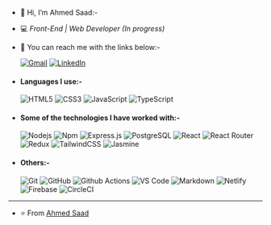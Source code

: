 - 👋 Hi, I’m Ahmed Saad:-

- :computer: _Front-End | Web Developer (In progress)_

- 👀 You can reach me with the links below:-


    [![Gmail](https://img.shields.io/badge/-GMAIL-D14836?style=for-the-badge&logo=gmail&logoColor=white)](mailto:elking.x80@gmail.com)
    [![LinkedIn](https://img.shields.io/badge/-LINKEDIN-0077B5?style=for-the-badge&logo=linkedin&logoColor=white)](https://www.linkedin.com/in/ahmed-saad-6b061a223)

- ####  Languages I use:-

    ![HTML5](https://img.shields.io/badge/-HTML5-%23E44D27?style=flat-square&logo=html5&logoColor=ffffff)
    ![CSS3](https://img.shields.io/badge/-CSS3-%231572B6?style=flat-square&logo=css3)
    ![JavaScript](https://img.shields.io/badge/-JavaScript-%23F7DF1C?style=flat-square&logo=javascript&logoColor=000000&labelColor=%23F7DF1C&color=%23FFCE5A)
    ![TypeScript](https://img.shields.io/badge/-TypeScript-000000?style=flat&logo=typescript)



- #### Some of the technologies I have worked with:-
    ![Nodejs](https://img.shields.io/badge/-Nodejs-black?style=flat-square&logo=Node.js)
    ![Npm](https://img.shields.io/badge/-npm-CB3837?style=flat-square&logo=npm)
    ![Express.js](https://img.shields.io/badge/express.js-%23404d59.svg?style=flat&logo=express&logoColor=%2361DAFB)
    ![PostgreSQL](https://img.shields.io/badge/-PostgreSQL-336791?style=flat-square&logo=postgresql)
    ![React](https://img.shields.io/badge/-React-222222?style=flat&logo=React&logoColor=61DAFB)
    ![React Router](https://img.shields.io/badge/React_Router-CA4245?style=flat&logo=react-router&logoColor=white)
    ![Redux](https://img.shields.io/badge/redux-%23593d88.svg?style=flat&logo=redux&logoColor=white)
    ![TailwindCSS](https://img.shields.io/badge/tailwindcss-%2338B2AC.svg?style=flat&logo&logo=tailwind-css&logoColor=white)
    ![Jasmine](https://img.shields.io/badge/jasmine-%238A4182.svg?style=flat&logo=jasmine&logoColor=white)
    
    



- #### Others:-
   ![Git](https://img.shields.io/badge/-Git-%23F05032?style=flat-square&logo=git&logoColor=%23ffffff)
   ![GitHub](https://img.shields.io/badge/-GitHub-181717?style=flat-square&logo=github)
   ![Github Actions](http://img.shields.io/badge/-Github%20Actions-2088FF?style=flat-square&logo=github-actions&logoColor=ffffff)
   ![VS Code](http://img.shields.io/badge/-VS%20Code-007ACC?style=flat-square&logo=visual-studio-code&logoColor=ffffff)
   ![Markdown](https://img.shields.io/badge/-Markdown-000000?style=flat-square&logo=markdown)
   ![Netlify](https://img.shields.io/badge/netlify-%23000000.svg?style=flat&logo=netlify&logoColor=#00C7B7)
   ![Firebase](https://img.shields.io/badge/firebase-%23039BE5.svg?style=flat&logo=firebase)
   ![CircleCI](https://img.shields.io/badge/circle%20ci-%23161616.svg?style=flat&logo=circleci&logoColor=white)
   
  




---



- ⭐️ From [Ahmed Saad](https://github.com/Ahmed-ELking)




